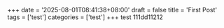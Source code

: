 +++
date = '2025-08-01T08:41:38+08:00'
draft = false
title = 'First Post'
tags = ['test']
categories = ['test']
+++
test 111dd11212